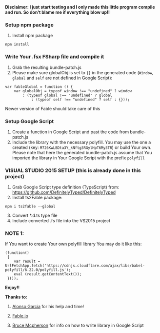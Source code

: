 ﻿**Disclaimer: I just start testing and I only made this little program compile and run. So don't blame me if everything blow up!!**

### Setup npm package
1. Install npm package
```
npm install
```
### Write Your .fsx FSharp file and compile it
1. Grab the resulting bundle-patch.js
2. Please make sure globalObj is set to ```{}``` in the generated code (```Window```, ```global``` and ```self``` are not defined in Google Script):
```
var fableGlobal = function () {
    var globalObj = typeof window !== "undefined" ? window
        : (typeof global !== "undefined" ? global
            : (typeof self !== "undefined" ? self : {}));
```
Newer version of Fable should take care of this

### Setup Google Script
1. Create a function in Google Script and past the code from bundle-patch.js
2. Include the library with the necessary polyfill. You may use the one a created (key: ```M726KwLBDta3Y_kNftg3RGylHpT6My3TR```) or build Your own.
   Please note that here the generated bundle-patch.js assume that You imported the library in Your Google Script with the prefix  ``` polyfill ```


### VISUAL STUDIO 2015 SETUP (this is already done in this project)
1. Grab Google Script type definition (TypeScript) from: https://github.com/DefinitelyTyped/DefinitelyTyped
2. Install ts2Fable package:
```
npm i ts2fable --global
```
3. Convert *.d.ts type file
4. Include converted .fs file into the VS2015 project

### NOTE 1:
If You want to create Your own polyfill library You may do it like this:
```
(function()
 {
    var result = UrlFetchApp.fetch('https://cdnjs.cloudflare.com/ajax/libs/babel-polyfill/6.22.0/polyfill.js');
    eval (result.getContentText());
 }());
```

__Enjoy!!__

__Thanks to:__
1. [Alonso Garcia](https://www.npmjs.com/~alfonsogarciacaro) for his help and time!

2. [Fable.io](http://http://fable.io/)

3. [Bruce Mcpherson](http://ramblings.mcpher.com/Home/excelquirks/gassnips/promisesappsscript) for info on how to write library in Google Script
